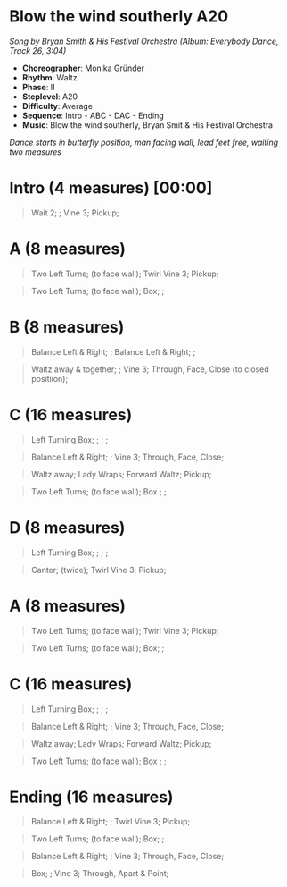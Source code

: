 # Blow the wind southerly A20
*Song by Bryan Smith & His Festival Orchestra (Album: Everybody Dance, Track 26, 3:04)*

* **Choreographer**: Monika Gründer
* **Rhythm**: Waltz
* **Phase**: II
* **Steplevel**: A20
* **Difficulty**: Average
* **Sequence**: Intro - ABC - DAC - Ending
* **Music**: Blow the wind southerly, Bryan Smit & His Festival Orchestra

*Dance starts in butterfly position, man facing wall, lead feet free, waiting two measures*

# Intro (4 measures) [00:00]

> Wait 2; ; Vine 3; Pickup;

# A (8 measures)

> Two Left Turns; (to face wall); Twirl Vine 3; Pickup;

> Two Left Turns; (to face wall); Box; ;

# B (8 measures)

> Balance Left & Right; ; Balance Left & Right; ;

> Waltz away & together; ; Vine 3; Through, Face, Close (to closed positiion);

# C (16 measures)

> Left Turning Box; ; ; ;

> Balance Left & Right; ; Vine 3; Through, Face, Close;

> Waltz away; Lady Wraps; Forward Waltz; Pickup;

> Two Left Turns; (to face wall); Box ; ;

# D (8 measures)

> Left Turning Box; ; ; ;

> Canter; (twice); Twirl Vine 3; Pickup;

# A (8 measures)

> Two Left Turns; (to face wall); Twirl Vine 3; Pickup;

> Two Left Turns; (to face wall); Box; ;

# C (16 measures)

> Left Turning Box; ; ; ;

> Balance Left & Right; ; Vine 3; Through, Face, Close;

> Waltz away; Lady Wraps; Forward Waltz; Pickup;


> Two Left Turns; (to face wall); Box ; ;


# Ending (16 measures)

> Balance Left & Right; ; Twirl Vine 3; Pickup;

> Two Left Turns; (to face wall); Box; ;

> Balance Left & Right; ; Vine 3; Through, Face, Close;

> Box; ; Vine 3; Through, Apart & Point;